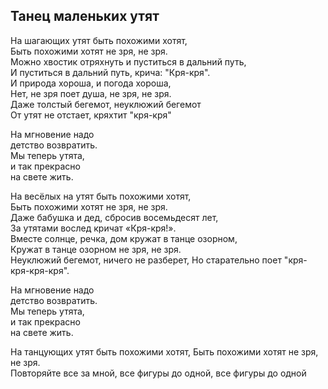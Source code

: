 ## Танец маленьких утят
На шагающих утят быть похожими хотят,  
Быть похожими хотят не зря, не зря.  
Можно хвостик отряхнуть и пуститься в дальний путь,  
И пуститься в дальний путь, крича: "Кря-кря".  
И природа хороша, и погода хороша,  
Нет, не зря поет душа, не зря, не зря.  
Даже толстый бегемот, неуклюжий бегемот  
От утят не отстает, кряхтит "кря-кря"  

На мгновение надо  
детство возвратить.  
Мы теперь утята,  
и так прекрасно  
на свете жить.  

На весёлых на утят быть похожими хотят,  
Быть похожими хотят не зря, не зря.  
Даже бабушка и дед, сбросив восемьдесят лет,  
За утятами вослед кричат «Кря-кря!».  
Вместе солнце, речка, дом кружат в танце озорном,  
Кружат в танце озорном не зря, не зря.  
Неуклюжий бегемот, ничего не разберет,
Но старательно поет "кря-кря-кря-кря".  

На мгновение надо  
детство возвратить.  
Мы теперь утята,  
и так прекрасно  
на свете жить.  

На танцующих утят быть похожими хотят,
Быть похожими хотят не зря, не зря.  
Повторяйте все за мной, все фигуры до одной, все фигуры до одной  